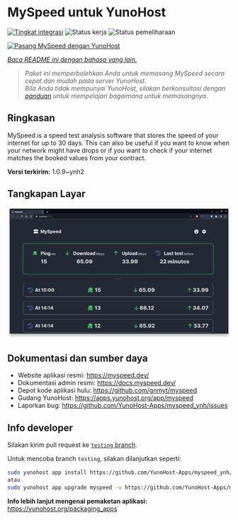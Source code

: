 <!--
N.B.: README ini dibuat secara otomatis oleh <https://github.com/YunoHost/apps/tree/master/tools/readme_generator>
Ini TIDAK boleh diedit dengan tangan.
-->

# MySpeed untuk YunoHost

[![Tingkat integrasi](https://apps.yunohost.org/badge/integration/myspeed)](https://ci-apps.yunohost.org/ci/apps/myspeed/)
![Status kerja](https://apps.yunohost.org/badge/state/myspeed)
![Status pemeliharaan](https://apps.yunohost.org/badge/maintained/myspeed)

[![Pasang MySpeed dengan YunoHost](https://install-app.yunohost.org/install-with-yunohost.svg)](https://install-app.yunohost.org/?app=myspeed)

*[Baca README ini dengan bahasa yang lain.](./ALL_README.md)*

> *Paket ini memperbolehkan Anda untuk memasang MySpeed secara cepat dan mudah pada server YunoHost.*  
> *Bila Anda tidak mempunyai YunoHost, silakan berkonsultasi dengan [panduan](https://yunohost.org/install) untuk mempelajari bagaimana untuk memasangnya.*

## Ringkasan

MySpeed is a speed test analysis software that stores the speed of your internet for up to 30 days. This can also be useful if you want to know when your network might have drops or if you want to check if your internet matches the booked values from your contract.



**Versi terkirim:** 1.0.9~ynh2

## Tangkapan Layar

![Tangkapan Layar pada MySpeed](./doc/screenshots/screenshot.png)

## Dokumentasi dan sumber daya

- Website aplikasi resmi: <https://myspeed.dev/>
- Dokumentasi admin resmi: <https://docs.myspeed.dev/>
- Depot kode aplikasi hulu: <https://github.com/gnmyt/myspeed>
- Gudang YunoHost: <https://apps.yunohost.org/app/myspeed>
- Laporkan bug: <https://github.com/YunoHost-Apps/myspeed_ynh/issues>

## Info developer

Silakan kirim pull request ke [`testing` branch](https://github.com/YunoHost-Apps/myspeed_ynh/tree/testing).

Untuk mencoba branch `testing`, silakan dilanjutkan seperti:

```bash
sudo yunohost app install https://github.com/YunoHost-Apps/myspeed_ynh/tree/testing --debug
atau
sudo yunohost app upgrade myspeed -u https://github.com/YunoHost-Apps/myspeed_ynh/tree/testing --debug
```

**Info lebih lanjut mengenai pemaketan aplikasi:** <https://yunohost.org/packaging_apps>
